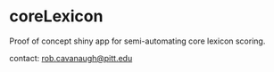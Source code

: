 
<!-- README.md is generated from README.Rmd. Please edit that file -->

# coreLexicon

<!-- badges: start -->
<!-- badges: end -->

Proof of concept shiny app for semi-automating core lexicon scoring.

contact: <rob.cavanaugh@pitt.edu>
